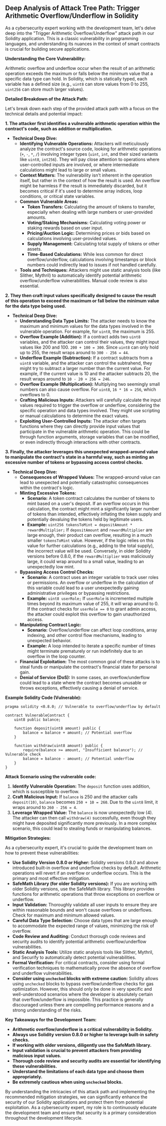 ## Deep Analysis of Attack Tree Path: Trigger Arithmetic Overflow/Underflow in Solidity

As a cybersecurity expert working with the development team, let's delve deep into the "Trigger Arithmetic Overflow/Underflow" attack path in our Solidity application. This is a classic vulnerability in programming languages, and understanding its nuances in the context of smart contracts is crucial for building secure applications.

**Understanding the Core Vulnerability:**

Arithmetic overflow and underflow occur when the result of an arithmetic operation exceeds the maximum or falls below the minimum value that a specific data type can hold. In Solidity, which is statically typed, each variable has a defined size (e.g., `uint8` can store values from 0 to 255, `uint256` can store much larger values).

**Detailed Breakdown of the Attack Path:**

Let's break down each step of the provided attack path with a focus on the technical details and potential impact:

**1. The attacker first identifies a vulnerable arithmetic operation within the contract's code, such as addition or multiplication.**

* **Technical Deep Dive:**
    * **Identifying Vulnerable Operations:** Attackers will meticulously analyze the contract's source code, looking for arithmetic operations (`+`, `-`, `*`, `/`) involving integer types (`uint`, `int`, and their sized variants like `uint8`, `int256`). They will pay close attention to operations where user-controlled inputs are involved, or where intermediate calculations might lead to large or small values.
    * **Context Matters:** The vulnerability isn't inherent in the operation itself, but rather in the context of how the result is used. An overflow might be harmless if the result is immediately discarded, but it becomes critical if it's used to determine array indices, loop conditions, or critical state variables.
    * **Common Vulnerable Areas:**
        * **Token Transfers:** Calculating the amount of tokens to transfer, especially when dealing with large numbers or user-provided amounts.
        * **Voting/Staking Mechanisms:** Calculating voting power or staking rewards based on user input.
        * **Pricing/Auction Logic:** Determining prices or bids based on calculations involving user-provided values.
        * **Supply Management:** Calculating total supply of tokens or other assets.
        * **Time-Based Calculations:**  While less common for direct overflow/underflow, calculations involving timestamps or block numbers could indirectly lead to issues if not handled carefully.
    * **Tools and Techniques:** Attackers might use static analysis tools (like Slither, Mythril) to automatically identify potential arithmetic overflow/underflow vulnerabilities. Manual code review is also essential.

**2. They then craft input values specifically designed to cause the result of this operation to exceed the maximum or fall below the minimum value for the data type being used.**

* **Technical Deep Dive:**
    * **Understanding Data Type Limits:** The attacker needs to know the maximum and minimum values for the data types involved in the vulnerable operation. For example, for `uint8`, the maximum is 255.
    * **Overflow Example (Addition):** If a contract adds two `uint8` variables, and the attacker can control their values, they might input values like 200 and 100. `200 + 100 = 300`. Since `uint8` can only hold up to 255, the result wraps around to `300 - 256 = 44`.
    * **Underflow Example (Subtraction):**  If a contract subtracts from a `uint8` variable, and the attacker can control the subtrahend, they might try to subtract a larger number than the current value. For example, if the current value is 10 and the attacker subtracts 20, the result wraps around to `10 - 20 + 256 = 246`.
    * **Overflow Example (Multiplication):**  Multiplying two seemingly small numbers can also cause overflow. For `uint8`, `16 * 16 = 256`, which overflows to 0.
    * **Crafting Malicious Inputs:** Attackers will carefully calculate the input values required to trigger the overflow or underflow, considering the specific operation and data types involved. They might use scripting or manual calculations to determine the exact values.
    * **Exploiting User-Controlled Inputs:** The attacker often targets functions where they can directly provide input values that participate in the vulnerable arithmetic operation. This could be through function arguments, storage variables that can be modified, or even indirectly through interactions with other contracts.

**3. Finally, the attacker leverages this unexpected wrapped-around value to manipulate the contract's state in a harmful way, such as minting an excessive number of tokens or bypassing access control checks.**

* **Technical Deep Dive:**
    * **Consequences of Wrapped Values:** The wrapped-around value can lead to unexpected and potentially catastrophic consequences within the contract's logic.
    * **Minting Excessive Tokens:**
        * **Scenario:** A token contract calculates the number of tokens to mint based on a user's deposit. If an overflow occurs in this calculation, the contract might mint a significantly larger number of tokens than intended, effectively inflating the token supply and potentially devaluing the tokens held by legitimate users.
        * **Example:**  `uint256 tokensToMint = depositAmount * rewardMultiplier;` If `depositAmount` and `rewardMultiplier` are large enough, their product can overflow, resulting in a much smaller `tokensToMint` value. However, if the logic relies on this value for further calculations (e.g., adding to the total supply), the incorrect value will be used. Conversely, in older Solidity versions before 0.8.0, if the `rewardMultiplier` was maliciously large, it could wrap around to a small value, leading to an unexpectedly low mint.
    * **Bypassing Access Control Checks:**
        * **Scenario:** A contract uses an integer variable to track user roles or permissions. An overflow or underflow in the calculation of this variable could lead to a user unexpectedly gaining administrative privileges or bypassing restrictions.
        * **Example:**  `uint8 userRole;`  If `userRole` is incremented multiple times beyond its maximum value of 255, it will wrap around to 0. If the contract checks for `userRole == 0` to grant admin access, the attacker could exploit this overflow to gain unauthorized access.
    * **Manipulating Contract Logic:**
        * **Scenario:** Overflow/underflow can affect loop conditions, array indexing, and other control flow mechanisms, leading to unexpected behavior.
        * **Example:** A loop intended to iterate a specific number of times might terminate prematurely or run indefinitely due to an overflow in the loop counter.
    * **Financial Exploitation:**  The most common goal of these attacks is to steal funds or manipulate the contract's financial state for personal gain.
    * **Denial of Service (DoS):** In some cases, an overflow/underflow could lead to a state where the contract becomes unusable or throws exceptions, effectively causing a denial of service.

**Example Solidity Code (Vulnerable):**

```solidity
pragma solidity <0.8.0; // Vulnerable to overflow/underflow by default

contract VulnerableContract {
    uint8 public balance;

    function deposit(uint8 amount) public {
        balance = balance + amount; // Potential overflow
    }

    function withdraw(uint8 amount) public {
        require(balance >= amount, "Insufficient balance"); // Vulnerable check
        balance = balance - amount; // Potential underflow
    }
}
```

**Attack Scenario using the vulnerable code:**

1. **Identify Vulnerable Operation:** The `deposit` function uses addition, which is susceptible to overflow.
2. **Craft Malicious Input:** If `balance` is 250 and the attacker calls `deposit(10)`, `balance` becomes `250 + 10 = 260`. Due to the `uint8` limit, it wraps around to `260 - 256 = 4`.
3. **Leverage Wrapped Value:** The `balance` is now unexpectedly low (4). The attacker can then call `withdraw(4)` successfully, even though they might have deposited significantly more previously. In a more complex scenario, this could lead to stealing funds or manipulating balances.

**Mitigation Strategies:**

As a cybersecurity expert, it's crucial to guide the development team on how to prevent these vulnerabilities:

* **Use Solidity Version 0.8.0 or Higher:**  Solidity versions 0.8.0 and above introduced built-in overflow and underflow checks by default. Arithmetic operations will revert if an overflow or underflow occurs. This is the primary and most effective mitigation.
* **SafeMath Library (for older Solidity versions):** If you are working with older Solidity versions, use the SafeMath library. This library provides functions for arithmetic operations that throw exceptions on overflow or underflow.
* **Input Validation:**  Thoroughly validate all user inputs to ensure they are within reasonable bounds and won't cause overflows or underflows. Check for maximum and minimum allowed values.
* **Careful Data Type Selection:**  Choose data types that are large enough to accommodate the expected range of values, minimizing the risk of overflow.
* **Code Review and Auditing:**  Conduct thorough code reviews and security audits to identify potential arithmetic overflow/underflow vulnerabilities.
* **Static Analysis Tools:** Utilize static analysis tools like Slither, Mythril, and Securify to automatically detect potential vulnerabilities.
* **Formal Verification:** For critical contracts, consider using formal verification techniques to mathematically prove the absence of overflow and underflow vulnerabilities.
* **Consider using `unchecked` blocks with extreme caution:** Solidity allows using `unchecked` blocks to bypass overflow/underflow checks for gas optimization. However, this should only be done in very specific and well-understood scenarios where the developer is absolutely certain that overflow/underflow is impossible. This practice is generally discouraged unless there are compelling performance reasons and a strong understanding of the risks.

**Key Takeaways for the Development Team:**

* **Arithmetic overflow/underflow is a critical vulnerability in Solidity.**
* **Always use Solidity version 0.8.0 or higher to leverage built-in safety checks.**
* **If working with older versions, diligently use the SafeMath library.**
* **Input validation is crucial to prevent attackers from providing malicious input values.**
* **Thorough code review and security audits are essential for identifying these vulnerabilities.**
* **Understand the limitations of each data type and choose them appropriately.**
* **Be extremely cautious when using `unchecked` blocks.**

By understanding the intricacies of this attack path and implementing the recommended mitigation strategies, we can significantly enhance the security of our Solidity applications and protect them from potential exploitation. As a cybersecurity expert, my role is to continuously educate the development team and ensure that security is a primary consideration throughout the development lifecycle.
